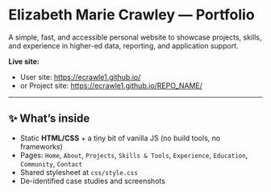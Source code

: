 # Elizabeth Marie Crawley — Portfolio

A simple, fast, and accessible personal website to showcase projects, skills, and experience in higher-ed data, reporting, and application support.

**Live site:**  
- User site: https://ecrawle1.github.io/  
- or Project site: https://ecrawle1.github.io/REPO_NAME/

---

## ✨ What’s inside

- Static **HTML/CSS** + a tiny bit of vanilla JS (no build tools, no frameworks)
- Pages: `Home`, `About`, `Projects`, `Skills & Tools`, `Experience`, `Education`, `Community`, `Contact`
- Shared stylesheet at `css/style.css`
- De-identified case studies and screenshots

